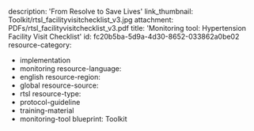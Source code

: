 description: 'From Resolve to Save Lives'
link_thumbnail: Toolkit/rtsl_facilityvisitchecklist_v3.jpg
attachment: PDFs/rtsl_facilityvisitchecklist_v3.pdf
title: 'Monitoring tool: Hypertension Facility Visit Checklist'
id: fc20b5ba-5d9a-4d30-8652-033862a0be02
resource-category:
  - implementation
  - monitoring
resource-language:
  - english
resource-region:
  - global
resource-source:
  - rtsl
resource-type:
  - protocol-guideline
  - training-material
  - monitoring-tool
blueprint: Toolkit

